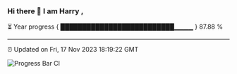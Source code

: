 ### Hi there 👋 I am Harry , 

⏳ Year progress { ██████████████████████████▁▁▁▁ } 87.88 %

---

⏰ Updated on Fri, 17 Nov 2023 18:19:22 GMT

![Progress Bar CI](https://github.com/duykhang68/duykhang68/workflows/Progress%20Bar%20CI/badge.svg)
